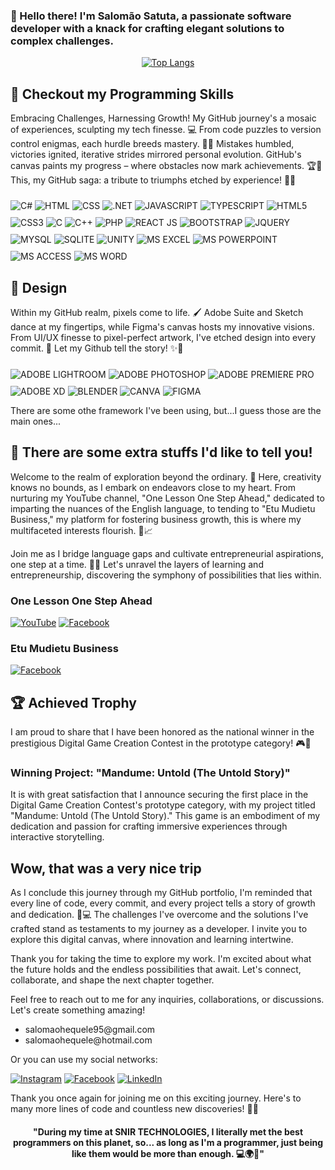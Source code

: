 <div style="font-weight:lighter">

### 👋 Hello there! I'm Salomão Satuta, a passionate software developer with a knack for crafting elegant solutions to complex challenges.

</div>


<div align="center">

[![Top Langs](https://github-readme-stats.vercel.app/api/top-langs/?username=anuraghazra&layout=donut)](https://github.com/anuraghazra/github-readme-stats)

</div>

## 🚀 Checkout my Programming Skills
 Embracing Challenges, Harnessing Growth! My GitHub journey's a mosaic of experiences, sculpting my tech finesse. 💻 From code puzzles to version control enigmas, each hurdle breeds mastery. 💪🌱 Mistakes humbled, victories ignited, iterative strides mirrored personal evolution. GitHub's canvas paints my progress – where obstacles now mark achievements. 🏆🎨 This, my GitHub saga: a tribute to triumphs etched by experience! 🌟🌈

<!-- SKILLS  -->
<div style="display: inline_block">
    <img align="center" style="margin-top: 10px" alt="C#" src="https://img.shields.io/badge/C%23-239120?style=for-the-badge&logo=c-sharp&logoColor=white">
    <img align="center" style="margin-top: 10px" alt="HTML" src="https://img.shields.io/badge/HTML-239120?style=for-the-badge&logo=html5&logoColor=white">
    <img align="center" style="margin-top: 10px" alt="CSS" src="https://img.shields.io/badge/CSS-239120?&style=for-the-badge&logo=css3&logoColor=white">
    <img align="center" style="margin-top: 10px" alt=".NET" src="https://img.shields.io/badge/.NET-5C2D91?style=for-the-badge&logo=.net&logoColor=white">
    <img align="center" style="margin-top: 10px" alt="JAVASCRIPT" src="https://img.shields.io/badge/JavaScript-F7DF1E?style=for-the-badge&logo=javascript&logoColor=black">
    <img align="center" style="margin-top: 10px" alt="TYPESCRIPT" src="https://img.shields.io/badge/TypeScript-007ACC?style=for-the-badge&logo=typescript&logoColor=white"> <img align="center" style="margin-top: 10px" alt="HTML5" src="https://img.shields.io/badge/HTML5-E34F26?style=for-the-badge&logo=html5&logoColor=white">
    <img align="center" style="margin-top: 10px" alt="CSS3" src="https://img.shields.io/badge/CSS3-1572B6?style=for-the-badge&logo=css3&logoColor=white">
    <img align="center" style="margin-top: 10px" alt="C" src="https://img.shields.io/badge/C-00599C?style=for-the-badge&logo=c&logoColor=white">
    <img align="center" style="margin-top: 10px" alt="C++" src="https://img.shields.io/badge/C%2B%2B-00599C?style=for-the-badge&logo=c%2B%2B&logoColor=white">
    <img align="center" style="margin-top: 10px" alt="PHP" src="https://img.shields.io/badge/PHP-777BB4?style=for-the-badge&logo=php&logoColor=white">
    <img align="center" style="margin-top: 10px" alt="REACT JS" src="https://img.shields.io/badge/React-20232A?style=for-the-badge&logo=react&logoColor=61DAFB">
    <img align="center" style="margin-top: 10px" alt="BOOTSTRAP" src="https://img.shields.io/badge/Bootstrap-563D7C?style=for-the-badge&logo=bootstrap&logoColor=white">
    <img align="center" style="margin-top: 10px" alt="JQUERY" src="https://img.shields.io/badge/jQuery-0769AD?style=for-the-badge&logo=jquery&logoColor=white">
    <img align="center" style="margin-top: 10px" alt="MYSQL" src="https://img.shields.io/badge/MySQL-00000F?style=for-the-badge&logo=mysql&logoColor=white">
    <img align="center" style="margin-top: 10px" alt="SQLITE" src="https://img.shields.io/badge/SQLite-07405E?style=for-the-badge&logo=sqlite&logoColor=white">
    <img align="center" style="margin-top: 10px" alt="UNITY" src="https://img.shields.io/badge/Unity-100000?style=for-the-badge&logo=unity&logoColor=white">
    <img align="center" style="margin-top: 10px" alt="MS EXCEL" src="https://img.shields.io/badge/Microsoft_Excel-217346?style=for-the-badge&logo=microsoft-excel&logoColor=white">
    <img align="center" style="margin-top: 10px" alt="MS POWERPOINT" src="https://img.shields.io/badge/Microsoft_PowerPoint-B7472A?style=for-the-badge&logo=microsoft-powerpoint&logoColor=white">
    <img align="center" style="margin-top: 10px" alt="MS ACCESS" src="https://img.shields.io/badge/Microsoft_Access-A4373A?style=for-the-badge&logo=microsoft-access&logoColor=white">
    <img align="center" style="margin-top: 10px" alt="MS WORD" src="https://img.shields.io/badge/Microsoft_Word-2B579A?style=for-the-badge&logo=microsoft-word&logoColor=white">
</div>

## 🎨 Design

Within my GitHub realm, pixels come to life. 🖌️ Adobe Suite and Sketch dance at my fingertips, while Figma's canvas hosts my innovative visions. From UI/UX finesse to pixel-perfect artwork, I've etched design into every commit. 🚀 Let my Github tell the story! ✨🎉

<!-- DESIGN  -->
<div style="display: inline_block">
    <img align="center" style="margin-top: 10px" alt="ADOBE LIGHTROOM" src="https://img.shields.io/badge/Adobe%20Lightroom-31A8FF?style=for-the-badge&logo=Adobe%20Lightroom&logoColor=white">
    <img align="center" style="margin-top: 10px" alt="ADOBE PHOTOSHOP" src="https://img.shields.io/badge/Adobe%20Photoshop-31A8FF?style=for-the-badge&logo=Adobe%20Photoshop&logoColor=black">
    <img align="center" style="margin-top: 10px" alt="ADOBE PREMIERE PRO" src="https://img.shields.io/badge/Adobe%20Premiere%20Pro-9999FF?style=for-the-badge&logo=Adobe%20Premiere%20Pro&logoColor=white">
    <img align="center" style="margin-top: 10px" alt="ADOBE XD" src="https://img.shields.io/badge/Adobe%20XD-470137?style=for-the-badge&logo=Adobe%20XD&logoColor=#FF61F6">
    <img align="center" style="margin-top: 10px" alt="BLENDER" src="https://img.shields.io/badge/blender-%23F5792A.svg?style=for-the-badge&logo=blender&logoColor=white">
    <img align="center" style="margin-top: 10px" alt="CANVA" src="https://img.shields.io/badge/Canva-%2300C4CC.svg?&style=for-the-badge&logo=Canva&logoColor=white"> 
    <img align="center" style="margin-top: 10px" alt="FIGMA" src="https://img.shields.io/badge/Figma-F24E1E?style=for-the-badge&logo=figma&logoColor=white">
    
</div>

There are some othe framework I've been using, but...I guess those are the main ones...

## 💭 There are some extra stuffs I'd like to tell you!

Welcome to the realm of exploration beyond the ordinary. 🌟 Here, creativity knows no bounds, as I embark on endeavors close to my heart. From nurturing my YouTube channel, "One Lesson One Step Ahead," dedicated to imparting the nuances of the English language, to tending to "Etu Mudietu Business," my platform for fostering business growth, this is where my multifaceted interests flourish. 🎥📈

Join me as I bridge language gaps and cultivate entrepreneurial aspirations, one step at a time. 🚀💬 Let's unravel the layers of learning and entrepreneurship, discovering the symphony of possibilities that lies within.

### One Lesson One Step Ahead
[![YouTube](https://img.shields.io/badge/YouTube-FF0000?style=for-the-badge&logo=youtube&logoColor=white)](https://www.youtube.com/@onelessononestepahead1504)
[![Facebook](https://img.shields.io/badge/Facebook-1877F2?style=for-the-badge&logo=facebook&logoColor=white)](https://www.facebook.com/OneLessonOneStepAhead)

### Etu Mudietu Business

[![Facebook](https://img.shields.io/badge/Facebook-1877F2?style=for-the-badge&logo=facebook&logoColor=white)](https://www.facebook.com/etumudietubusiness)

## 🏆 Achieved Trophy 

I am proud to share that I have been honored as the national winner in the prestigious Digital Game Creation Contest in the prototype category! 🎮🥇

### Winning Project: "Mandume: Untold (The Untold Story)"

It is with great satisfaction that I announce securing the first place in the Digital Game Creation Contest's prototype category, with my project titled "Mandume: Untold (The Untold Story)." This game is an embodiment of my dedication and passion for crafting immersive experiences through interactive storytelling.

## Wow, that was a very nice trip
As I conclude this journey through my GitHub portfolio, I'm reminded that every line of code, every commit, and every project tells a story of growth and dedication. 🌱💻 The challenges I've overcome and the solutions I've crafted stand as testaments to my journey as a developer. I invite you to explore this digital canvas, where innovation and learning intertwine.

Thank you for taking the time to explore my work. I'm excited about what the future holds and the endless possibilities that await. Let's connect, collaborate, and shape the next chapter together.

Feel free to reach out to me for any inquiries, collaborations, or discussions. Let's create something amazing!

<div>
    <ul>
        <li>salomaohequele95@gmail.com</li>
        <li>salomaohequele@hotmail.com</li>
    </ul>
</div>

 Or you can use my social networks:

[![Instagram](https://img.shields.io/badge/Instagram-E4405F?style=for-the-badge&logo=instagram&logoColor=white)](https://www.instagram.com/super_satuta/)
[![Facebook](https://img.shields.io/badge/Facebook-1877F2?style=for-the-badge&logo=facebook&logoColor=white)](https://www.facebook.com/salomao.satuta/)
[![LinkedIn](https://img.shields.io/badge/LinkedIn-0077B5?style=for-the-badge&logo=linkedin&logoColor=white)](https://www.linkedin.com/in/salom%C3%A3o-satuta/)

Thank you once again for joining me on this exciting journey. Here's to many more lines of code and countless new discoveries! 🚀🌟



<div align="center">
    <h4>
        "During my time at SNIR TECHNOLOGIES, I literally met the best programmers on this planet, so... as long as I'm a programmer, just being like them would be more than enough. 💻🌍🚀"
    <h3>
</div>


